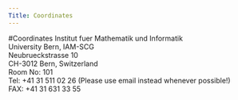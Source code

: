 ```yaml
---
Title: Coordinates
---
```

#Coordinates
Institut fuer Mathematik und Informatik <br/>
University Bern, IAM-SCG <br/>
Neubrueckstrasse 10 <br/>
CH-3012 Bern, Switzerland <br/>
Room No: 101 <br/>
Tel: \+41 31 511 02 26 (Please use email instead whenever possible!) <br/>
FAX: \+41 31 631 33 55 <br/>

